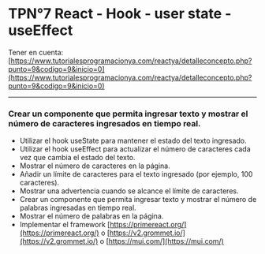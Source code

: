 # TPN°7 React - Hook - user state - useEffect
Tener en cuenta: [https://www.tutorialesprogramacionya.com/reactya/detalleconcepto.php?punto=9&codigo=9&inicio=0](https://www.tutorialesprogramacionya.com/reactya/detalleconcepto.php?punto=9&codigo=9&inicio=0)
<hr />

### Crear un componente que permita ingresar texto y mostrar el número de caracteres ingresados en tiempo real.

* Utilizar el hook useState para mantener el estado del texto ingresado.
* Utilizar el hook useEffect para actualizar el número de caracteres cada vez que cambia el estado del texto.
* Mostrar el número de caracteres en la página.
* Añadir un límite de caracteres para el texto ingresado (por ejemplo, 100 caracteres).
* Mostrar una advertencia cuando se alcance el límite de caracteres.
* Crear un componente que permita ingresar texto y mostrar el número de palabras ingresadas en tiempo real.
* Mostrar el número de palabras en la página.   
* Implementar el framework [https://primereact.org/](https://primereact.org/) o [https://v2.grommet.io/](https://v2.grommet.io/) o [https://mui.com/](https://mui.com/)
